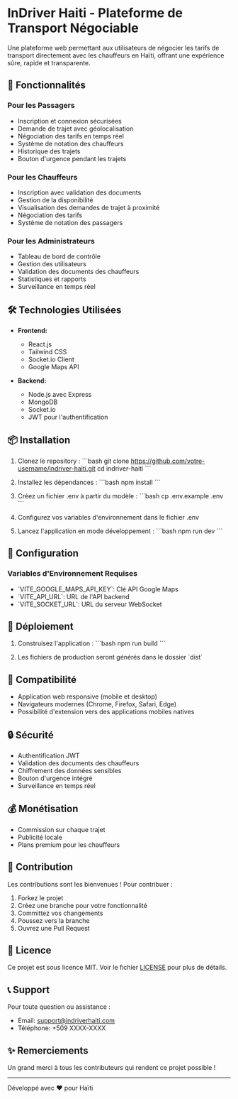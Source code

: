 # InDriver Haiti - Plateforme de Transport Négociable

Une plateforme web permettant aux utilisateurs de négocier les tarifs de transport directement avec les chauffeurs en Haïti, offrant une expérience sûre, rapide et transparente.

## 🚀 Fonctionnalités

### Pour les Passagers
- Inscription et connexion sécurisées
- Demande de trajet avec géolocalisation
- Négociation des tarifs en temps réel
- Système de notation des chauffeurs
- Historique des trajets
- Bouton d'urgence pendant les trajets

### Pour les Chauffeurs
- Inscription avec validation des documents
- Gestion de la disponibilité
- Visualisation des demandes de trajet à proximité
- Négociation des tarifs
- Système de notation des passagers

### Pour les Administrateurs
- Tableau de bord de contrôle
- Gestion des utilisateurs
- Validation des documents des chauffeurs
- Statistiques et rapports
- Surveillance en temps réel

## 🛠️ Technologies Utilisées

- **Frontend:**
  - React.js
  - Tailwind CSS
  - Socket.io Client
  - Google Maps API

- **Backend:**
  - Node.js avec Express
  - MongoDB
  - Socket.io
  - JWT pour l'authentification

## 📦 Installation

1. Clonez le repository :
\`\`\`bash
git clone https://github.com/votre-username/indriver-haiti.git
cd indriver-haiti
\`\`\`

2. Installez les dépendances :
\`\`\`bash
npm install
\`\`\`

3. Créez un fichier .env à partir du modèle :
\`\`\`bash
cp .env.example .env
\`\`\`

4. Configurez vos variables d'environnement dans le fichier .env

5. Lancez l'application en mode développement :
\`\`\`bash
npm run dev
\`\`\`

## 🔧 Configuration

### Variables d'Environnement Requises

- \`VITE_GOOGLE_MAPS_API_KEY\`: Clé API Google Maps
- \`VITE_API_URL\`: URL de l'API backend
- \`VITE_SOCKET_URL\`: URL du serveur WebSocket

## 🚀 Déploiement

1. Construisez l'application :
\`\`\`bash
npm run build
\`\`\`

2. Les fichiers de production seront générés dans le dossier \`dist\`

## 📱 Compatibilité

- Application web responsive (mobile et desktop)
- Navigateurs modernes (Chrome, Firefox, Safari, Edge)
- Possibilité d'extension vers des applications mobiles natives

## 🔒 Sécurité

- Authentification JWT
- Validation des documents des chauffeurs
- Chiffrement des données sensibles
- Bouton d'urgence intégré
- Surveillance en temps réel

## 💰 Monétisation

- Commission sur chaque trajet
- Publicité locale
- Plans premium pour les chauffeurs

## 🤝 Contribution

Les contributions sont les bienvenues ! Pour contribuer :

1. Forkez le projet
2. Créez une branche pour votre fonctionnalité
3. Committez vos changements
4. Poussez vers la branche
5. Ouvrez une Pull Request

## 📄 Licence

Ce projet est sous licence MIT. Voir le fichier [LICENSE](LICENSE) pour plus de détails.

## 📞 Support

Pour toute question ou assistance :
- Email: support@indriverhaiti.com
- Téléphone: +509 XXXX-XXXX

## ✨ Remerciements

Un grand merci à tous les contributeurs qui rendent ce projet possible !

---

Développé avec ❤️ pour Haïti
